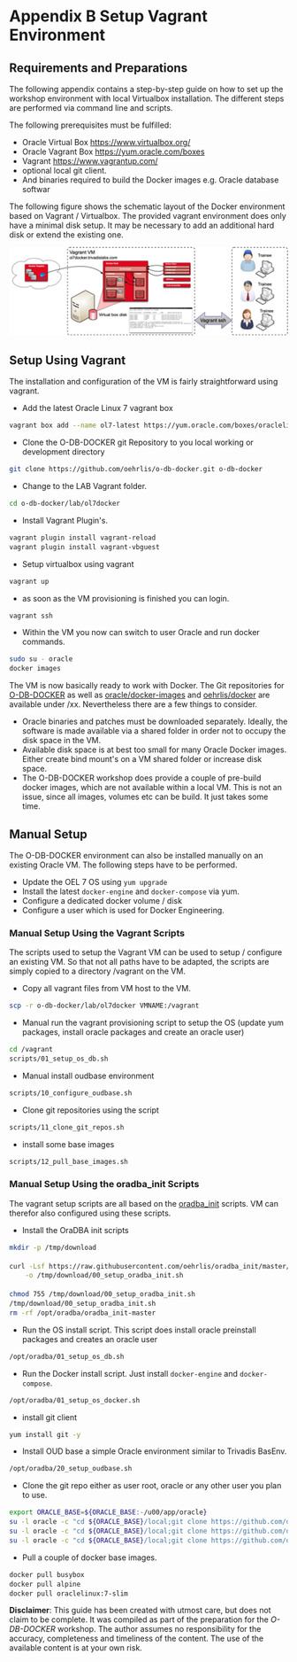 # Appendix B Setup Vagrant Environment

## Requirements and Preparations

The following appendix contains a step-by-step guide on how to set up the workshop environment with local Virtualbox installation. The different steps are performed via command line and scripts. 

The following prerequisites must be fulfilled:

- Oracle Virtual Box https://www.virtualbox.org/
- Oracle Vagrant Box https://yum.oracle.com/boxes
- Vagrant https://www.vagrantup.com/
- optional local git client. 
- And binaries required to build the Docker images e.g. Oracle database softwar

The following figure shows the schematic layout of the Docker environment based on Vagrant / Virtualbox. The provided vagrant environment does only have a minimal disk setup. It may be necessary to add an additional hard disk or extend the existing one.

![Vagrant VM Workshop Architecture](../images/Vagrant-Environment.png)

## Setup Using Vagrant

The installation and configuration of the VM is fairly straightforward using vagrant. 

* Add the latest Oracle Linux 7 vagrant box

```bash
vagrant box add --name ol7-latest https://yum.oracle.com/boxes/oraclelinux/latest/ol7-latest.box
```

* Clone the O-DB-DOCKER git Repository to you local working or development directory

```bash
git clone https://github.com/oehrlis/o-db-docker.git o-db-docker
```

* Change to the LAB Vagrant folder.

```bash
cd o-db-docker/lab/ol7docker
```

* Install Vagrant Plugin's.

```bash
vagrant plugin install vagrant-reload
vagrant plugin install vagrant-vbguest
```

* Setup virtualbox using vagrant

```bash
vagrant up
```

* as soon as the VM provisioning is finished you can login.

```bash
vagrant ssh
```

* Within the VM you now can switch to user Oracle and run docker commands.

```bash
sudo su - oracle
docker images
```

The VM is now basically ready to work with Docker. The Git repositories for [O-DB-DOCKER](https://github.com/oehrlis/o-db-docker) as well as [oracle/docker-images](https://github.com/oracle/docker-images) and [oehrlis/docker](https://github.com/oehrlis/docker) are available under /xx. Nevertheless there are a few things to consider.

- Oracle binaries and patches must be downloaded separately. Ideally, the software is made available via a shared folder in order not to occupy the disk space in the VM. 
- Available disk space is at best too small for many Oracle Docker images. Either create bind mount's on a VM shared folder or increase disk space.
- The O-DB-DOCKER workshop does provide a couple of pre-build docker images, which are not available within a local VM. This is not an issue, since all images, volumes etc can be build. It just takes some time.

## Manual Setup

The O-DB-DOCKER environment can also be installed manually on an existing Oracle VM. The following steps have to be performed.

- Update the OEL 7 OS using `yum upgrade`
- Install the latest `docker-engine` and `docker-compose` via yum.
- Configure a dedicated docker volume / disk
- Configure a user which is used for Docker Engineering.

### Manual Setup Using the Vagrant Scripts

The scripts used to setup the Vagrant VM can be used to setup / configure an existing VM. So that not all paths have to be adapted, the scripts are simply copied to a directory /vagrant on the VM.

- Copy all vagrant files from VM host to the VM.

```bash
scp -r o-db-docker/lab/ol7docker VMNAME:/vagrant
```

- Manual run the vagrant provisioning script to setup the OS (update yum packages, install oracle packages and create an oracle user)

```bash
cd /vagrant
scripts/01_setup_os_db.sh
```

- Manual install oudbase environment

```bash
scripts/10_configure_oudbase.sh
```

- Clone git repositories using the script

```bash
scripts/11_clone_git_repos.sh
```

- install some base images

```bash
scripts/12_pull_base_images.sh
```

### Manual Setup Using the oradba_init Scripts

The vagrant setup scripts are all based on the [oradba_init](https://github.com/oehrlis/oradba_init) scripts. VM can therefor also configured using these scripts.

- Install the OraDBA init scripts

```bash
mkdir -p /tmp/download

curl -Lsf https://raw.githubusercontent.com/oehrlis/oradba_init/master/bin/00_setup_oradba_init.sh \
    -o /tmp/download/00_setup_oradba_init.sh

chmod 755 /tmp/download/00_setup_oradba_init.sh
/tmp/download/00_setup_oradba_init.sh
rm -rf /opt/oradba/oradba_init-master
```

- Run the OS install script. This script does install oracle preinstall packages and creates an oracle user

```bash
/opt/oradba/01_setup_os_db.sh
```

- Run the Docker install script. Just install `docker-engine` and `docker-compose`.

```bash
/opt/oradba/01_setup_os_docker.sh
```

- install git client

```bash
yum install git -y
```

- Install OUD base a simple Oracle environment similar to Trivadis BasEnv.
  
```bash
/opt/oradba/20_setup_oudbase.sh
```

- Clone the git repo either as user root, oracle or any other user you plan to use.

```bash
export ORACLE_BASE=${ORACLE_BASE:-/u00/app/oracle}
su -l oracle -c "cd ${ORACLE_BASE}/local;git clone https://github.com/oehrlis/o-db-docker.git"
su -l oracle -c "cd ${ORACLE_BASE}/local;git clone https://github.com/oehrlis/docker.git"
su -l oracle -c "cd ${ORACLE_BASE}/local;git clone https://github.com/oracle/docker-images.git"
```

- Pull a couple of docker base images.

```bash
docker pull busybox
docker pull alpine
docker pull oraclelinux:7-slim
```

**Disclaimer**: This guide has been created with utmost care, but does not claim to be complete. It was compiled as part of the preparation for the *O-DB-DOCKER* workshop. The author assumes no responsibility for the accuracy, completeness and timeliness of the content. The use of the available content is at your own risk.